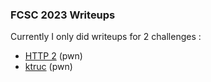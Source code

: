 ### FCSC 2023 Writeups



Currently I only did writeups for 2 challenges : 

- [HTTP 2](https://github.com/voydstack/FCSC2023/blob/main/http2/HTTP%202.md) (pwn)
- [ktruc](https://github.com/voydstack/FCSC2023/blob/main/ktruc/ktruc.md) (pwn)
